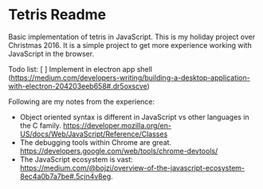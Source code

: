 # Tetris Readme

Basic implementation of tetris in JavaScript. This is my holiday project over 
Christmas 2016. It is a simple project to get more experience working with 
JavaScript in the browser. 

Todo list:
[ ] Implement in electron app shell (https://medium.com/developers-writing/building-a-desktop-application-with-electron-204203eeb658#.dr5oxscve)


Following are my notes from the experience:
* Object oriented syntax is different in JavaScript vs other languages in the C 
family. https://developer.mozilla.org/en-US/docs/Web/JavaScript/Reference/Classes
* The debugging tools within Chrome are great. https://developers.google.com/web/tools/chrome-devtools/
* The JavaScript ecosystem is vast: https://medium.com/@bojzi/overview-of-the-javascript-ecosystem-8ec4a0b7a7be#.5cjn4v8eg.
